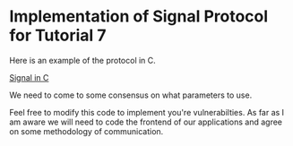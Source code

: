 # Implementation of Signal Protocol for Tutorial 7


Here is an example of the protocol in C.

[Signal in C](https://github.com/signalapp/libsignal-protocol-c)

We need to come to some consensus on what parameters to use.

Feel free to modify this code to implement you're vulnerabilties. As far as I am aware we will need to code the frontend of our applications and agree on some methodology of communication.


